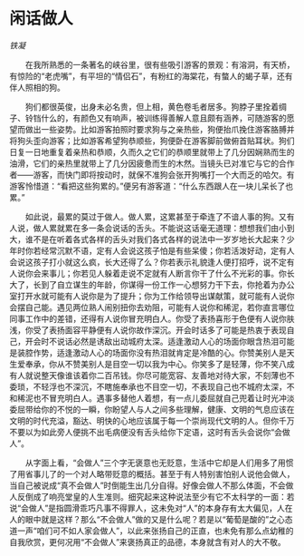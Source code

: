 # 闲话做人

*铁凝*

　　在我所熟悉的一条著名的峡谷里，很有些吸引游客的景观：有溶洞，有天桥，有惊险的“老虎嘴”，有平坦的“情侣石”，有粉红的海棠花，有螫人的蝎子草，还有伴人照相的狗。

　　狗们都很英俊，出身未必名贵，但上相，黄色卷毛者居多。狗脖子里拴着绸子、铃铛什么的，有颜色又有响声，被训练得善解人意且颇有涵养，可随游客的愿望而做出一些姿势。比如游客拍照时要求狗与之亲热些，狗便抬爪挽住游客胳膊并将狗头歪向游客；比如游客希望狗恭顺些，狗便卧在游客脚前做俯首贴耳状。狗们日复一日地重复着亲热和恭顺，久而久之它们的恭顺里就带上了几分因娴熟而生的油滑，它们的亲热里就带上了几分因疲惫而生的木然。当镜头已对准它与它的合作者——游客，而快门即将按动时，就保不准狗会张开狗嘴打一个大而乏的哈欠。有游客怜惜道：“看把这些狗累的。”便另有游客道：“什么东西跟人在一块儿呆长了也累。”

　　如此说，最累的莫过于做人。做人累，这累甚至于牵连了不谙人事的狗。又有人说，做人累就累在多一条会说话的舌头。不能说这话毫无道理：想想我们由小到大，谁不是在听着各式各样的舌头对我们各式各样的说法中一岁岁地长大起来？少年时你若经常沉默不语，定有人会说这孩子怕是有些呆傻；你若活泼好动，定有人会说这孩子打小就这么疯，长大还得了么？你若表示礼貌逢人便打招呼，说不定有人说你会来事儿；你若见人躲着走说不定就有人断言你干了什么不光彩的事。你长大了，长到了自立谋生的年龄，你谋得一份工作一心想努力干下去，你抢着为办公室打开水就可能有人说你是为了提升；你为工作给领导出谋献策，就可能有人说你会摆自己能。遇见两位熟人闹别扭你去劝阻，可能有人说你和稀泥，若你直言哪位同事工作中的差错，还得有人说你冒充明白人。你受了表扬喜形于色便有人说你肤浅，你受了表扬面容平静便有人说你故作深沉。开会时话多了可能是热衷于表现自己，开会时不说话必然是诱敌出动城府太深。适逢激动人心的场面你眼含热泪可能是装腔作势，适逢激动人心的场面你没有热泪就肯定是冷酷的心。你赞美别人是天生爱奉承，你从不赞美别人是目空一切以我为中心。你笑多了是轻薄，你不笑八成有人就说整天像谁该着你二百吊钱。你尽可能宽容、友善地对待大家，不刻薄也不委琐，不轻浮也不深沉，不瞎施奉承也不目空一切，不表现自己也不城府太深，不和稀泥也不冒充明白人。遇事多替他人着想，有一点儿委屈就自己兜着让时光冲淡委屈带给你的不悦的一瞬，你盼望人与人之间多些理解，健康、文明的气息应该在文明的时代充溢，豁达、明快的心地应该属于每一个崇尚现代文明的人。但你千万不要以为如此旁人便挑不出毛病便没有舌头给你下定语，这时有舌头会说你“会做人”。

　　从字面上看，“会做人”三个字无褒意也无贬意，生活中它却是人们用多了用惯了用省事儿了的一个对人略带贬意的概括。甚至于有人特别害怕别人说他会做人，当自己被说成“真不会做人”时倒能生出几分自得。好像会做人不那么体面，不会做人反倒成了响亮堂皇的人生准则。细究起来这种说法至少有它不太科学的一面：若说“会做人”是指圆滑乖巧凡事不得罪人，这未免对“人”的本身存有太大偏见，人在人的眼中就是这样？那么“不会做人”做的又是什么呢？若是以“葡萄是酸的”之心态道一声“咱们可不如人家会做人”，以此来张扬自己的正直，也未免有那么点幼稚的自我欣赏，更何况用“不会做人”来褒扬真正的品德，本身就含有对人的大不敬。